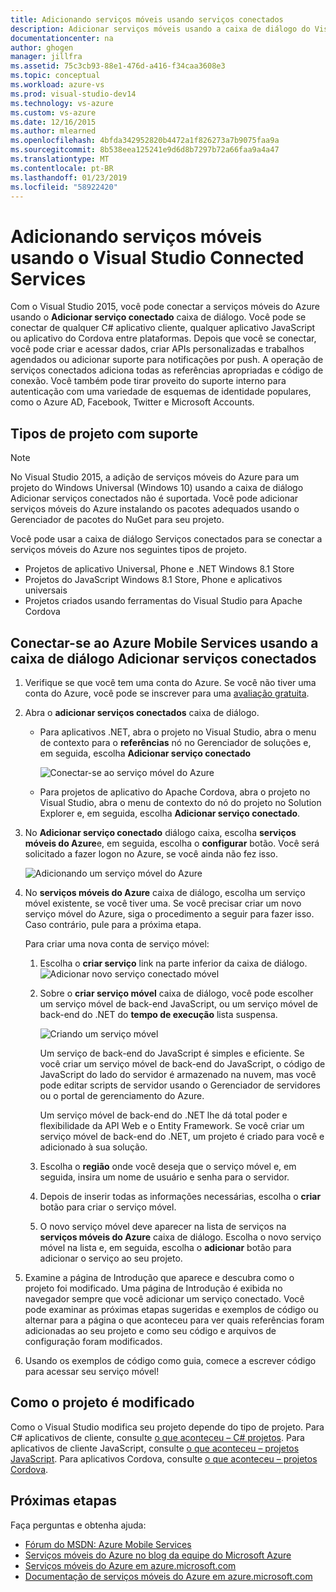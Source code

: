 ```yaml
---
title: Adicionando serviços móveis usando serviços conectados
description: Adicionar serviços móveis usando a caixa de diálogo do Visual Studio adicionar serviços conectados
documentationcenter: na
author: ghogen
manager: jillfra
ms.assetid: 75c3cb93-88e1-476d-a416-f34caa3608e3
ms.topic: conceptual
ms.workload: azure-vs
ms.prod: visual-studio-dev14
ms.technology: vs-azure
ms.custom: vs-azure
ms.date: 12/16/2015
ms.author: mlearned
ms.openlocfilehash: 4bfda342952820b4472a1f826273a7b9075faa9a
ms.sourcegitcommit: 8b538eea125241e9d6d8b7297b72a66faa9a4a47
ms.translationtype: MT
ms.contentlocale: pt-BR
ms.lasthandoff: 01/23/2019
ms.locfileid: "58922420"
---
```

# <a name="adding-mobile-services-by-using-visual-studio-connected-services"></a>Adicionando serviços móveis usando o Visual Studio Connected Services
Com o Visual Studio 2015, você pode conectar a serviços móveis do Azure usando o **Adicionar serviço conectado** caixa de diálogo. Você pode se conectar de qualquer C# aplicativo cliente, qualquer aplicativo JavaScript ou aplicativo do Cordova entre plataformas. Depois que você se conectar, você pode criar e acessar dados, criar APIs personalizadas e trabalhos agendados ou adicionar suporte para notificações por push.  A operação de serviços conectados adiciona todas as referências apropriadas e código de conexão. Você também pode tirar proveito do suporte interno para autenticação com uma variedade de esquemas de identidade populares, como o Azure AD, Facebook, Twitter e Microsoft Accounts.

## <a name="supported-project-types"></a>Tipos de projeto com suporte
> [!NOTE]
> No Visual Studio 2015, a adição de serviços móveis do Azure para um projeto do Windows Universal (Windows 10) usando a caixa de diálogo Adicionar serviços conectados não é suportada. Você pode adicionar serviços móveis do Azure instalando os pacotes adequados usando o Gerenciador de pacotes do NuGet para seu projeto.
>
>

Você pode usar a caixa de diálogo Serviços conectados para se conectar a serviços móveis do Azure nos seguintes tipos de projeto.

* Projetos de aplicativo Universal, Phone e .NET Windows 8.1 Store
* Projetos do JavaScript Windows 8.1 Store, Phone e aplicativos universais
* Projetos criados usando ferramentas do Visual Studio para Apache Cordova

## <a name="connect-to-azure-mobile-services-using-the-add-connected-services-dialog"></a>Conectar-se ao Azure Mobile Services usando a caixa de diálogo Adicionar serviços conectados
1. Verifique se que você tem uma conta do Azure. Se você não tiver uma conta do Azure, você pode se inscrever para uma [avaliação gratuita](http://go.microsoft.com/fwlink/?LinkId=518146).
2. Abra o **adicionar serviços conectados** caixa de diálogo.

   * Para aplicativos .NET, abra o projeto no Visual Studio, abra o menu de contexto para o **referências** nó no Gerenciador de soluções e, em seguida, escolha **Adicionar serviço conectado**

        ![Conectar-se ao serviço móvel do Azure](./media/vs-azure-tools-connected-services-add-mobile-services/IC797635.png)
   * Para projetos de aplicativo do Apache Cordova, abra o projeto no Visual Studio, abra o menu de contexto do nó do projeto no Solution Explorer e, em seguida, escolha **Adicionar serviço conectado**.
3. No **Adicionar serviço conectado** diálogo caixa, escolha **serviços móveis do Azure**e, em seguida, escolha o **configurar** botão. Você será solicitado a fazer logon no Azure, se você ainda não fez isso.

    ![Adicionando um serviço móvel do Azure](./media/vs-azure-tools-connected-services-add-mobile-services/IC797636.png)
4. No **serviços móveis do Azure** caixa de diálogo, escolha um serviço móvel existente, se você tiver uma. Se você precisar criar um novo serviço móvel do Azure, siga o procedimento a seguir para fazer isso. Caso contrário, pule para a próxima etapa.

    Para criar uma nova conta de serviço móvel:

   1. Escolha o **criar serviço** link na parte inferior da caixa de diálogo.
       ![Adicionar novo serviço conectado móvel](./media/vs-azure-tools-connected-services-add-mobile-services/IC797637.png)
   2. Sobre o **criar serviço móvel** caixa de diálogo, você pode escolher um serviço móvel de back-end JavaScript, ou um serviço móvel de back-end do .NET do **tempo de execução** lista suspensa.

       ![Criando um serviço móvel](./media/vs-azure-tools-connected-services-add-mobile-services/IC797638.png)

       Um serviço de back-end do JavaScript é simples e eficiente. Se você criar um serviço móvel de back-end do JavaScript, o código de JavaScript do lado do servidor é armazenado na nuvem, mas você pode editar scripts de servidor usando o Gerenciador de servidores ou o portal de gerenciamento do Azure.

       Um serviço móvel de back-end do .NET lhe dá total poder e flexibilidade da API Web e o Entity Framework. Se você criar um serviço móvel de back-end do .NET, um projeto é criado para você e adicionado à sua solução.
   3. Escolha o **região** onde você deseja que o serviço móvel e, em seguida, insira um nome de usuário e senha para o servidor.
   4. Depois de inserir todas as informações necessárias, escolha o **criar** botão para criar o serviço móvel.
   5. O novo serviço móvel deve aparecer na lista de serviços na **serviços móveis do Azure** caixa de diálogo. Escolha o novo serviço móvel na lista e, em seguida, escolha o **adicionar** botão para adicionar o serviço ao seu projeto.
5. Examine a página de Introdução que aparece e descubra como o projeto foi modificado. Uma página de Introdução é exibida no navegador sempre que você adicionar um serviço conectado. Você pode examinar as próximas etapas sugeridas e exemplos de código ou alternar para a página o que aconteceu para ver quais referências foram adicionadas ao seu projeto e como seu código e arquivos de configuração foram modificados.
6. Usando os exemplos de código como guia, comece a escrever código para acessar seu serviço móvel!

## <a name="how-your-project-is-modified"></a>Como o projeto é modificado
Como o Visual Studio modifica seu projeto depende do tipo de projeto. Para C# aplicativos de cliente, consulte [o que aconteceu – C# projetos](http://go.microsoft.com/fwlink/p/?LinkId=513119). Para aplicativos de cliente JavaScript, consulte [o que aconteceu – projetos JavaScript](http://go.microsoft.com/fwlink/p/?LinkId=513120). Para aplicativos Cordova, consulte [o que aconteceu – projetos Cordova](http://go.microsoft.com/fwlink/p/?LinkId=513116).

## <a name="next-steps"></a>Próximas etapas
Faça perguntas e obtenha ajuda:

* [Fórum do MSDN: Azure Mobile Services](https://social.msdn.microsoft.com/forums/azure/home?forum=azuremobile)
* [Serviços móveis do Azure no blog da equipe do Microsoft Azure](https://azure.microsoft.com/blog/topics/mobile/)
* [Serviços móveis do Azure em azure.microsoft.com](https://azure.microsoft.com/services/mobile-services/)
* [Documentação de serviços móveis do Azure em azure.microsoft.com](https://azure.microsoft.com/documentation/services/mobile-services/)
